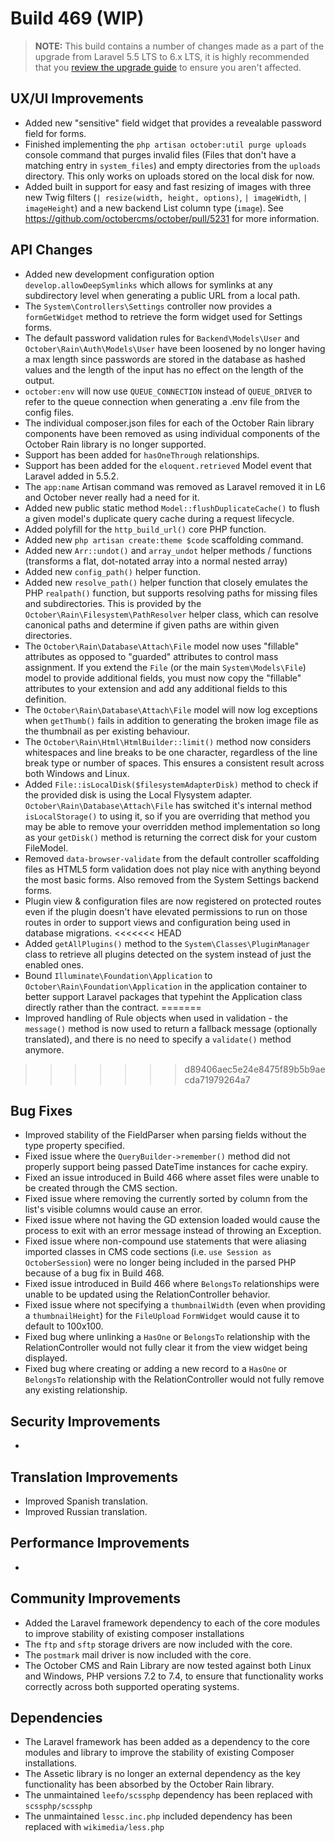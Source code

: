 # Build 469 (WIP)

>**NOTE:** This build contains a number of changes made as a part of the upgrade from Laravel 5.5 LTS to 6.x LTS, it is highly recommended that you [review the upgrade guide](https://github.com/octoberrain/meta/blob/master/l6-upgrade-notes.md) to ensure you aren't affected.

## UX/UI Improvements
- Added new "sensitive" field widget that provides a revealable password field for forms.
- Finished implementing the `php artisan october:util purge uploads` console command that purges invalid files (Files that don't have a matching entry in `system_files`) and empty directories from the `uploads` directory. This only works on uploads stored on the local disk for now.
- Added built in support for easy and fast resizing of images with three new Twig filters (`| resize(width, height, options)`, `| imageWidth`, `| imageHeight`) and a new backend List column type (`image`). See https://github.com/octobercms/october/pull/5231 for more information.

## API Changes
- Added new development configuration option `develop.allowDeepSymlinks` which allows for symlinks at any subdirectory level when generating a public URL from a local path.
- The `System\Controllers\Settings` controller now provides a `formGetWidget` method to retrieve the form widget used for Settings forms.
- The default password validation rules for `Backend\Models\User` and `October\Rain\Auth\Models\User` have been loosened by no longer having a max length since passwords are stored in the database as hashed values and the length of the input has no effect on the length of the output.
- `october:env` will now use `QUEUE_CONNECTION` instead of `QUEUE_DRIVER` to refer to the queue connection when generating a .env file from the config files.
- The individual composer.json files for each of the October Rain library components have been removed as using individual components of the October Rain library is no longer supported.
- Support has been added for `hasOneThrough` relationships.
- Support has been added for the `eloquent.retrieved` Model event that Laravel added in 5.5.2.
- The `app:name` Artisan command was removed as Laravel removed it in L6 and October never really had a need for it.
- Added new public static method `Model::flushDuplicateCache()` to flush a given model's duplicate query cache during a request lifecycle.
- Added polyfill for the `http_build_url()` core PHP function.
- Added new `php artisan create:theme $code` scaffolding command.
- Added new `Arr::undot()` and `array_undot` helper methods / functions (transforms a flat, dot-notated array into a normal nested array)
- Added new `config_path()` helper function.
- Added new `resolve_path()` helper function that closely emulates the PHP `realpath()` function, but supports resolving paths for missing files and subdirectories. This is provided by the `October\Rain\Filesystem\PathResolver` helper class, which can resolve canonical paths and determine if given paths are within given directories.
- The `October\Rain\Database\Attach\File` model now uses "fillable" attributes as opposed to "guarded" attributes to control mass assignment. If you extend the `File` (or the main `System\Models\File`) model to provide additional fields, you must now copy the "fillable" attributes to your extension and add any additional fields to this definition.
- The `October\Rain\Database\Attach\File` model will now log exceptions when `getThumb()` fails in addition to generating the broken image file as the thumbnail as per existing behaviour.
- The `October\Rain\Html\HtmlBuilder::limit()` method now considers whitespaces and line breaks to be one character, regardless of the line break type or number of spaces. This ensures a consistent result across both Windows and Linux.
- Added `File::isLocalDisk($filesystemAdapterDisk)` method to check if the provided disk is using the Local Flysystem adapter. `October\Rain\Database\Attach\File` has switched it's internal method `isLocalStorage()` to using it, so if you are overriding that method you may be able to remove your overridden method implementation so long as your `getDisk()` method is returning the correct disk for your custom FileModel.
- Removed `data-browser-validate` from the default controller scaffolding files as HTML5 form validation does not play nice with anything beyond the most basic forms. Also removed from the System Settings backend forms.
- Plugin view & configuration files are now registered on protected routes even if the plugin doesn't have elevated permissions to run on those routes in order to support views and configuration being used in database migrations.
<<<<<<< HEAD
- Added `getAllPlugins()` method to the `System\Classes\PluginManager` class to retrieve all plugins detected on the system instead of just the enabled ones.
- Bound `Illuminate\Foundation\Application` to `October\Rain\Foundation\Application` in the application container to better support Laravel packages that typehint the Application class directly rather than the contract.
=======
- Improved handling of Rule objects when used in validation - the `message()` method is now used to return a fallback message (optionally translated), and there is no need to specify a `validate()` method anymore.
>>>>>>> d89406aec5e24e8475f89b5b9aecda71979264a7

## Bug Fixes
- Improved stability of the FieldParser when parsing fields without the type property specified.
- Fixed issue where the `QueryBuilder->remember()` method did not properly support being passed DateTime instances for cache expiry.
- Fixed an issue introduced in Build 466 where asset files were unable to be created through the CMS section.
- Fixed issue where removing the currently sorted by column from the list's visible columns would cause an error.
- Fixed issue where not having the GD extension loaded would cause the process to exit with an error message instead of throwing an Exception.
- Fixed issue where non-compound use statements that were aliasing imported classes in CMS code sections (i.e. `use Session as OctoberSession`) were no longer being included in the parsed PHP because of a bug fix in Build 468.
- Fixed issue introduced in Build 466 where `BelongsTo` relationships were unable to be updated using the RelationController behavior.
- Fixed issue where not specifying a `thumbnailWidth` (even when providing a `thumbnailHeight`) for the `FileUpload` `FormWidget` would cause it to default to 100x100.
- Fixed bug where unlinking a `HasOne` or `BelongsTo` relationship with the RelationController would not fully clear it from the view widget being displayed.
- Fixed bug where creating or adding a new record to a `HasOne` or `BelongsTo` relationship with the RelationController would not fully remove any existing relationship.

## Security Improvements
-

## Translation Improvements
- Improved Spanish translation.
- Improved Russian translation.

## Performance Improvements
-

## Community Improvements
- Added the Laravel framework dependency to each of the core modules to improve stability of existing composer installations
- The `ftp` and `sftp` storage drivers are now included with the core.
- The `postmark` mail driver is now included with the core.
- The October CMS and Rain Library are now tested against both Linux and Windows, PHP versions 7.2 to 7.4, to ensure that functionality works correctly across both supported operating systems.

## Dependencies
- The Laravel framework has been added as a dependency to the core modules and library to improve the stability of existing Composer installations.
- The Assetic library is no longer an external dependency as the key functionality has been absorbed by the October Rain library.
- The unmaintained `leefo/scssphp` dependency has been replaced with `scssphp/scssphp`
- The unmaintained `lessc.inc.php` included dependency has been replaced with `wikimedia/less.php`

